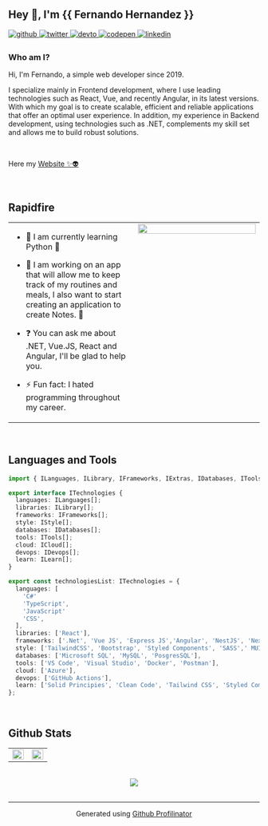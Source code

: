 ## Hey 👋, I'm  {{ Fernando Hernandez }} 
  

<a href="https://github.com/xansiety" target="_blank">
<img src=https://img.shields.io/badge/github-%2324292e.svg?&style=for-the-badge&logo=github&logoColor=white alt=github style="margin-bottom: 5px;" />
</a>
<a href="https://twitter.com/ferando543" target="_blank">
<img src=https://img.shields.io/badge/twitter-%2300acee.svg?&style=for-the-badge&logo=twitter&logoColor=white alt=twitter style="margin-bottom: 5px;" />
</a>
<a href="https://dev.to/xansiety" target="_blank">
<img src=https://img.shields.io/badge/dev.to-%2308090A.svg?&style=for-the-badge&logo=dev.to&logoColor=white alt=devto style="margin-bottom: 5px;" />
</a>
<a href="https://codepen.com/xansiety" target="_blank">
<img src=https://img.shields.io/badge/codepen-%23131417.svg?&style=for-the-badge&logo=codepen&logoColor=white alt=codepen style="margin-bottom: 5px;" />
</a>
<a href="https://www.linkedin.com/in/luis-fernando-h-130288175/" target="_blank">
<img src=https://img.shields.io/badge/linkedin-%231E77B5.svg?&style=for-the-badge&logo=linkedin&logoColor=white alt=linkedin style="margin-bottom: 5px;" />
</a>  
  



### Who am I? 
Hi, I'm Fernando, a simple web developer since 2019.

I specialize mainly in Frontend development, where I use leading technologies such as React, Vue, and recently Angular, in its latest versions. With which my goal is to create scalable, efficient and reliable applications that offer an optimal user experience. In addition, my experience in Backend development, using technologies such as .NET, complements my skill set and allows me to build robust solutions.
  

<br/>  

Here my [Website ✨👽](https://www.fernando-hernandez.dev)

<br/>

## Rapidfire  
<table><tr><td valign="top" width="50%">

- 🔭 I am currently learning Python 🐍
  

- 🌱  I am working on an app that will allow me to keep track of my routines and meals, I also want to start creating an application to create Notes. 🔷  
  

- ❓ You can ask me about .NET, Vue.JS, React and Angular, I'll be glad to help you.  
  

- ⚡ Fun fact: I hated programming throughout my career.  


</td><td valign="top" width="50%">

<div align="center">
<img src="https://media3.giphy.com/media/v1.Y2lkPTc5MGI3NjExa2R2NHN4ejJkNnk3b2JiYjNobzE3NjFheHZ5YmZ5YnVrYzljeWhmaSZlcD12MV9pbnRlcm5hbF9naWZfYnlfaWQmY3Q9Zw/1IynFUeOif20g/giphy.gif" align="center" style="width: 100%" />
</div>  


</td></tr></table>  

<br/>  


## Languages and Tools  

```ts
import { ILanguages, ILibrary, IFrameworks, IExtras, IDatabases, ITools , ILearn } from '@/models';

export interface ITechnologies {
  languages: ILanguages[];
  libraries: ILibrary[];
  frameworks: IFrameworks[];
  style: IStyle[];
  databases: IDatabases[];
  tools: ITools[];
  cloud: ICloud[];
  devops: IDevops[]; 
  learn: ILearn[];
}

export const technologiesList: ITechnologies = {
  languages: [
    'C#'
    'TypeScript',
    'JavaScript'
    'CSS',
  ],
  libraries: ['React'],
  frameworks: ['.Net', 'Vue JS', 'Express JS','Angular', 'NestJS', 'NextJS'],
  style: ['TailwindCSS', 'Bootstrap', 'Styled Components', 'SASS',' MUI'],
  databases: ['Microsoft SQL', 'MySQL', 'PosgresSQL'],
  tools: ['VS Code', 'Visual Studio', 'Docker', 'Postman'],
  cloud: ['Azure'],
  devops: ['GitHub Actions'],  
  learn: ['Solid Principies', 'Clean Code', 'Tailwind CSS', 'Styled Components', 'Desing Patterns']
};
```
 

<br/>  


## Github Stats  
<table><tr><td valign="top" width="50%">

<img src="https://github-readme-stats.vercel.app/api/top-langs/?username=Xansiety&hide_border=true&layout=compact" align="left" style="width: 100%" />

</td><td valign="top" width="50%">

<img src="https://github-readme-stats.vercel.app/api?username=Xansiety&show_icons=true&count_private=true&hide_border=true" align="left" style="width: 100%" />

</td></tr></table>  

<br/>
<div align="center">
<img src="https://komarev.com/ghpvc/?username=Xansiety&&style=flat-square" align="center" />
</div>  
  

<br/>   

----
<div align="center">Generated using <a href="https://profilinator.rishav.dev/" target="_blank">Github Profilinator</a></div>

